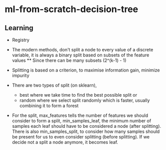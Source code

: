 # ml-from-scratch-decision-tree

## Learning
* Registry

* The modern methods, don't split a node to every value of a discrete variable, it is always a binary split based on subsets of the feature values
** Since there can be many subsets (2^(k-1) - 1)

* Splitting is based on a criterion, to maximise information gain, minimize impurity
* There are two types of split (on sklearn), 
    * best where we take time to find the best possible split or 
    * random where we select split randomly which is faster, usually combining it to form a forest

* For the split, max_features tells the number of features we should consider to form a split, min_samples_leaf, the minimum number of samples each leaf should have to be considered a node (after splitting). There is also min_samples_split, to consider how many samples should be present for us to even consider splitting (before splitting). If we decide not a split a node anymore, it becomes leaf. 
